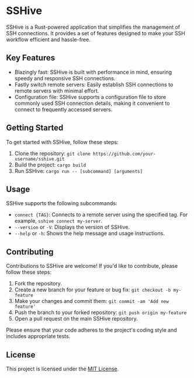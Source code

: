 # SSHive

SSHive is a Rust-powered application that simplifies the management of SSH connections. It provides a set of features designed to make your SSH workflow efficient and hassle-free.

## Key Features

- Blazingly fast: SSHive is built with performance in mind, ensuring speedy and responsive SSH connections.
- Fastly switch remote servers: Easily establish SSH connections to remote servers with minimal effort.
- Configuration file: SSHive supports a configuration file to store commonly used SSH connection details, making it convenient to connect to frequently accessed servers.

## Getting Started

To get started with SSHive, follow these steps:

1. Clone the repository: `git clone https://github.com/your-username/sshive.git`
2. Build the project: `cargo build`
3. Run SSHive: `cargo run -- [subcommand] [arguments]`

## Usage

SSHive supports the following subcommands:

- `connect {TAG}`: Connects to a remote server using the specified tag. For example, `sshive connect my-server`.
- `--version` or `-V`: Displays the version of SSHive.
- `--help` or `-h`: Shows the help message and usage instructions.

## Contributing

Contributions to SSHive are welcome! If you'd like to contribute, please follow these steps:

1. Fork the repository.
2. Create a new branch for your feature or bug fix: `git checkout -b my-feature`
3. Make your changes and commit them: `git commit -am 'Add new feature'`
4. Push the branch to your forked repository: `git push origin my-feature`
5. Open a pull request on the main SSHive repository.

Please ensure that your code adheres to the project's coding style and includes appropriate tests.

## License

This project is licensed under the [MIT License](LICENSE).